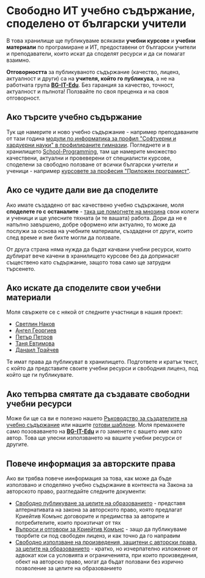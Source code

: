 # Свободно ИТ учебно съдържание, споделено от български учители

В това хранилище ще публикуваме всякакви **учебни курсове** и **учебни материали** по програмиране и ИТ, предоставени от български учители и преподаватели, които искат да споделят ресурси и да си помагат взаимно.

**Отговорността** за публикуваното съдържание (качество, лиценз, актуалност и други) са на **учителя, който го публикува**, а не на работната група **[BG-IT-Edu](https://github.com/BG-IT-Edu/)**. Без гаранция за качество, точност, актуалност и пълнота! Ползвайте по своя преценка и на своя отговорност.

## Ако търсите учебно съдържание

Тук ще намерите и ново учебно съдържание - например преподаваните от тази година [модули по информатика за профил "Софтуерни и хардуерни науки" в профилираните гимназии](https://github.com/BG-IT-Edu/Free-Content/tree/main/dmanolov/%D0%98%D0%BD%D1%84%D0%BE%D1%80%D0%BC%D0%B0%D1%82%D0%B8%D0%BA%D0%B0%2011%20%D0%BA%D0%BB%D0%B0%D1%81%2C%20%D0%9F%D0%9F%20(C%23)). Погледнете и в хранилището [School-Programming](https://github.com/BG-IT-Edu/School-Programming), там ще намерите множество качествени, актуални и провеверени от специалисти курсове, споделени за свободно ползване от всички български учители и ученици - например [курсовете за професия "Приложен програмист"](https://github.com/BG-IT-Edu/School-Programming/tree/main/Courses/Applied-Programmer#учебен-план-курсове-от-професията).

## Ако се чудите дали вие да споделите

Ако имате създадено от вас качествено учебно съдържание, моля **споделете го с останалите** - [така ще помогнете на мнозина](http://cd.svoboden.net/bg/why_open.html) свои колеги и ученици и ще улесните тяхната (и те вашата) работа. Дори да не е напълно завършено, добре оформено или актуално, то може да послужи за основа на учебните материали, създадени от други, които след време и вие бихте могли да ползвате. 

От друга страна няма нужда да бъдат качвани учебни ресурси, които дублират вече качени в хранилището курсове без да допринасят съществено като съдържание, защото това само ще затрудни търсенето.

## Ако искате да споделите свои учебни материали

Моля свържете се с някой от следните участници в нашия проект:
* [Светлин Наков](https://www.facebook.com/svetlin.nakov)
* [Ангел Георгиев](https://www.facebook.com/achebg)
* [Петър Петров](https://www.facebook.com/ptrrsnvp)
* [Таня Евтимова](https://www.facebook.com/tanya.evt)
* [Данаил Трайчев](https://www.facebook.com/profile.php?id=100003996220657)

Те имат права да публикуват в хранилището. Подгответе и кратък текст, с който да представите своите учебни ресурси и свободния лиценз, под който ще ги публикувате.

## Ако тепърва смятате да създавате свободни учебни ресурси

Може би ще са ви е полезно нашето [Ръководство за създателите на учебно съдържание](https://github.com/BG-IT-Edu/School-Programming/tree/main/Guidelines) или нашите [готови шаблони](https://github.com/BG-IT-Edu/School-Programming/tree/main/Document-Templates). Моля премахнете само позоваването на **[BG-IT-Edu](https://github.com/BG-IT-Edu/)** и го заменете с вашето име като автор. Това ще улесни използването на вашите учебни ресурси от другите.

## Повече информация за авторските права

Ако ви трябва повече иинформация за това, как може да бъде използвано и споделяно учебно съдържание в контекста на Закона за авторското право, разгледайте следните документи:
* [Свободно публикуване за целите на образованието](http://cd.svoboden.net/bg/cc_edu.html) - представя алтернативата на закона за авторското право, която предлагат Криейтив Комънс договорите и предимства за авторите и потребителите, които произтичат от тях
* [Въпроси и отговори за Криейтив Комънс](http://cd.svoboden.net/bg/cc_faq.html) - защо да публикуваме творбите си под свободен лиценз, и как точно да го направим
* [Свободно използване на произведения, защитени с авторски права, за целите на образованието](http://cd.svoboden.net/bg/copyright_edu.html) - кратко, но изчерпателно изложение от адвокат кои са условията и ограниченията, при които произведения, обект на авторско право, могат да бъдат ползвани без изрично позволение за целите на образованието
